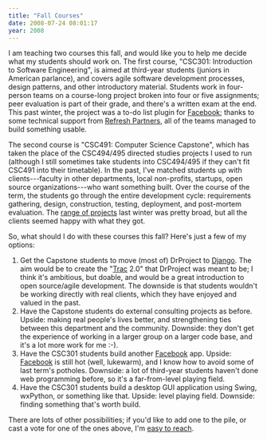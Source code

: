 ```yaml
---
title: "Fall Courses"
date: 2008-07-24 08:01:17
year: 2008
---
```

I am teaching two courses this fall, and would like you to help me decide what my students should work on.  The first course, "CSC301: Introduction to Software Engineering", is aimed at third-year students (juniors in American parlance), and covers agile software development processes, design patterns, and other introductory material.  Students work in four-person teams on a course-long project broken into four or five assignments; peer evaluation is part of their grade, and there's a written exam at the end. This past winter, the project was a to-do list plugin for <a href="http://www.facebook.com">Facebook</a>; thanks to some technical support from <a href="http://refreshpartners.com/">Refresh Partners</a>, all of the teams managed to build something usable.

The second course is "CSC491: Computer Science Capstone", which has taken the place of the CSC494/495 directed studies projects I used to run (although I still sometimes take students into CSC494/495 if they can't fit CSC491 into their timetable).  In the past, I've matched students up with clients---faculty in other departments, local non-profits, startups, open source organizations---who want something built.  Over the course of the term, the students go through the entire development cycle: requirements gathering, design, construction,  testing, deployment, and post-mortem evaluation.  The <a href="http://www.cs.toronto.edu/~gvwilson/2008-winter-showcase.pdf">range of projects</a> last winter was pretty broad, but all the clients seemed happy with what they got.

So, what should I do with these courses this fall?  Here's just a few of my options:
<ol>
	<li>Get the Capstone students to move (most of) DrProject to <a href="http://www.djangoproject.com/">Django</a>. The aim would be to create the "<a href="http://trac.edgewall.org">Trac</a> 2.0" that DrProject was meant to be; I think it's ambitious, but doable, and would be a great introduction to open source/agile development. The downside is that students wouldn't be working directly with real clients, which they have enjoyed and valued in the past.</li>
	<li>Have the Capstone students do external consulting projects as before. Upside: making real people's lives better, and strengthening ties between this department and the community. Downside: they don't get the experience of working in a larger group on a larger code base, and it's a lot more work for me :-).</li>
	<li>Have the CSC301 students build another <a href="http://www.facebook.com">Facebook</a> app. Upside: <a href="http://www.facebook.com">Facebook</a> is still hot (well, lukewarm), and I know how to avoid some of last term's potholes.  Downside: a lot of third-year students haven't done web programming before, so it's a far-from-level playing field.</li>
	<li>Have the CSC301 students build a desktop GUI application using Swing, wxPython, or something like that. Upside: level playing field. Downside: finding something that's worth build.</li>
</ol>
There are lots of other possibilities; if you'd like to add one to the pile, or cast a vote for one of the ones above, I'm <a href="mailto:gvwilson@cs.toronto.edu">easy to reach</a>.

